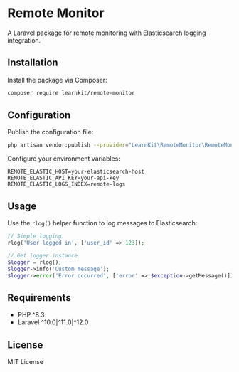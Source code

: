# Remote Monitor

A Laravel package for remote monitoring with Elasticsearch logging integration.

## Installation

Install the package via Composer:

```bash
composer require learnkit/remote-monitor
```

## Configuration

Publish the configuration file:

```bash
php artisan vendor:publish --provider="LearnKit\RemoteMonitor\RemoteMonitorServiceProvider"
```

Configure your environment variables:

```env
REMOTE_ELASTIC_HOST=your-elasticsearch-host
REMOTE_ELASTIC_API_KEY=your-api-key
REMOTE_ELASTIC_LOGS_INDEX=remote-logs
```

## Usage

Use the `rlog()` helper function to log messages to Elasticsearch:

```php
// Simple logging
rlog('User logged in', ['user_id' => 123]);

// Get logger instance
$logger = rlog();
$logger->info('Custom message');
$logger->error('Error occurred', ['error' => $exception->getMessage()]);
```

## Requirements

- PHP ^8.3
- Laravel ^10.0|^11.0|^12.0

## License

MIT License